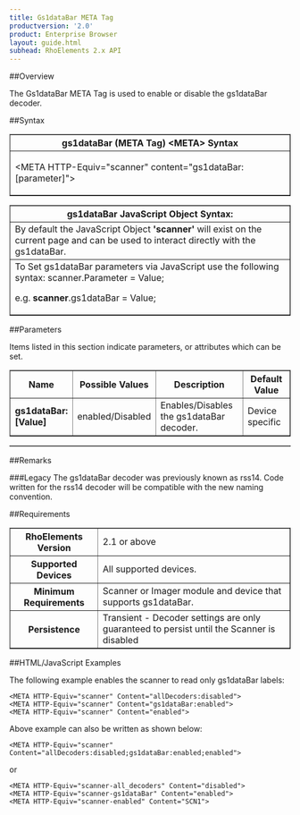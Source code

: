 ```yaml
---
title: Gs1dataBar META Tag
productversion: '2.0'
product: Enterprise Browser
layout: guide.html
subhead: RhoElements 2.x API
---
```


##Overview

The Gs1dataBar META Tag is used to enable or disable the gs1dataBar decoder.

##Syntax

<table class="facelift" style="width:100%" border="1" padding="5px"> <tr><th class="tableHeading">gs1dataBar (META Tag) &lt;META&gt; Syntax
</th></tr><tr><td class="clsSyntaxCells clsOddRow"><p>&lt;META HTTP-Equiv="scanner" content="gs1dataBar:[parameter]"&gt;</p></td></tr></table>
<table class="facelift" style="width:100%" border="1" padding="5px"> <tr><th class="tableHeading">gs1dataBar JavaScript Object Syntax:</th></tr><tr><td class="clsSyntaxCells clsOddRow">
By default the JavaScript Object <b>'scanner'</b> will exist on the current page and can be used to interact directly with the gs1dataBar.
</td></tr><tr><td class="clsSyntaxCells clsEvenRow">
To Set gs1dataBar parameters via JavaScript use the following syntax: scanner.Parameter = Value;
<P />e.g. <b>scanner</b>.gs1dataBar = Value;
</td></tr></table>

##Parameters


Items listed in this section indicate parameters, or attributes which can be set.
<table class="facelift" style="width:100%" border="1" padding="5px"> <col width="20%" /><col width="20%" /><col width="38%" /><col width="22%" /><tr><th class="tableHeading">Name</th><th class="tableHeading">Possible Values</th><th class="tableHeading">Description</th><th class="tableHeading">Default Value</th></tr><tr><td class="clsSyntaxCells clsOddRow"><b>gs1dataBar:[Value]
</b></td><td class="clsSyntaxCells clsOddRow">enabled/Disabled</td><td class="clsSyntaxCells clsOddRow">Enables/Disables the gs1dataBar decoder.</td><td class="clsSyntaxCells clsOddRow">Device specific</td></tr></table>
<table class="facelift" style="width:100%" border="1" padding="5px"> <col width="78%" /><col width="8%" /><col width="1%" /><col width="5%" /><col width="1%" /><col width="5%" /><col width="2%" /></table>




##Remarks


###Legacy
The gs1dataBar decoder was previously known as rss14. Code written for the rss14 decoder will be compatible with the new naming convention.




##Requirements

<table class="facelift" style="width:100%" border="1" padding="5px"> <tr><th class="tableHeading">RhoElements Version</th><td class="clsSyntaxCell clsEvenRow">2.1 or above
</td></tr><tr><th class="tableHeading">Supported Devices</th><td class="clsSyntaxCell clsOddRow">All supported devices.</td></tr><tr><th class="tableHeading">Minimum Requirements</th><td class="clsSyntaxCell clsOddRow">Scanner or Imager module and device that supports gs1dataBar.</td></tr><tr><th class="tableHeading">Persistence</th><td class="clsSyntaxCell clsEvenRow">Transient - Decoder settings are only guaranteed to persist until the Scanner is disabled</td></tr></table>


##HTML/JavaScript Examples

The following example enables the scanner to read only gs1dataBar labels:

	<META HTTP-Equiv="scanner" Content="allDecoders:disabled">
	<META HTTP-Equiv="scanner" Content="gs1dataBar:enabled">
	<META HTTP-Equiv="scanner" Content="enabled">
	
Above example can also be written as shown below:

	<META HTTP-Equiv="scanner" Content="allDecoders:disabled;gs1dataBar:enabled;enabled">
	
or

	<META HTTP-Equiv="scanner-all_decoders" Content="disabled">
	<META HTTP-Equiv="scanner-gs1dataBar" Content="enabled">
	<META HTTP-Equiv="scanner-enabled" Content="SCN1">
	





